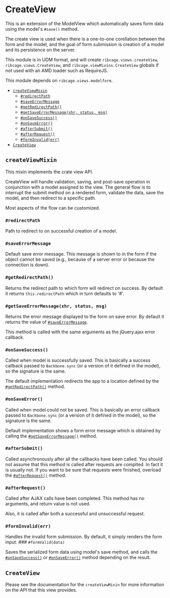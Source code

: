 # CreateView <a name="createview"></a>

This is an extension of the ModelView which automatically saves form data using
the model's `#save()` method.

The create view is used when there is a one-to-one corellation between the form
and the model, and the goal of form submission is creation of a model and its
persistence on the server.

This module is in UDM format, and will create `ribcage.views.createView`,
`ribcage.views.CreateView`, and `ribcage.viewMixins.CreateView` globals if not
used with an AMD loader such as RequireJS.

This module depends on `ribcage.views.modelform`.

 + [`createViewMixin`](#createviewmixin)
   - [`#redirectPath`](#redirectpath)
   - [`#saveErrorMessage`](#saveerrormessage)
   - [`#getRedirectPath()`](#getredirectpath)
   - [`#getSaveErrorMessage(xhr, status, msg)`](#getsaveerrormessage-xhr-status-msg)
   - [`#onSaveSuccess()`](#onsavesuccess)
   - [`#onSaveError()`](#onsaveerror)
   - [`#afterSubmit()`](#aftersubmit)
   - [`#afterRequest()`](#afterrequest)
   - [`#formInvalid(err)`](#forminvalid-err)
 + [`CreateView`](#createview)


## `createViewMixin` <a name="createviewmixin"></a>

This mixin implements the crate view API.

CreateView will handle validation, saving, and post-save operation in
conjunction with a model assigned to the view. The general flow is to interrupt
the submit method on a rendered form, validate the data, save the model, and
then redirect to a specific path.

Most aspects of the flow can be customized.

### `#redirectPath` <a name="redirectpath"></a>

Path to redirect to on successful creation of a model.

### `#saveErrorMessage` <a name="saveerrormessage"></a>

Default save error message. This message is shown to in the form if the object
cannot be saved (e.g., because of a server error or because the connection is
down).

### `#getRedirectPath()` <a name="getredirectpath"></a>

Returns the redirect path to which form will redirect on success. By default it
returns `this.redirectPath` which in turn defaults to '#'.

### `#getSaveErrorMessage(xhr, status, msg)` <a name="getsaveerrormessage-xhr-status-msg"></a>

Returns the error message displayed to the form on save error. By default it
returns the value of [`#saveErrorMessage`](#saveerrormessage).

This method is called with the same arguments as the jQuery.ajax error
callback.

### `#onSaveSuccess()` <a name="onsavesuccess"></a>

Called when model is successfully saved. This is basically a success callback
passed to `Backbone.sync` (or a version of it defined in the model), so the
signature is the same.

The default implementation redirects the app to a location defined by the
[`#getRedirectPath()`](#getredirectpath) method.

### `#onSaveError()` <a name="onsaveerror"></a>

Called when model could not be saved. This is basically an error callback
passed to `Backbone.sync` (or a version of it defined in the model), so the
signature is the same.

Default implementation shows a form error message which is obtained by calling
the [`#getSaveErrorMessage()`](#getsaveerrormessage-xhr-status-msg) method.

### `#afterSubmit()` <a name="aftersubmit"></a>

Called asynchronously after all the callbacks have been called. You should not
assume that this method is called after requests are complted. In fact it is
usually not. If you want to be sure that requests were finished, overload the
[`#afterRequest()`](#afterrequest) method.

### `#afterRequest()` <a name="afterrequest"></a>

Called after AJAX calls have been completed. This method has no arguments, and
return value is not used.

Also, it is called after both a successful and unsuccessful request.

### `#formInvalid(err)` <a name="forminvalid-err"></a>

Handles the invalid form submission. By default, it simply renders the form
input. ### `#formValid(data)`

Saves the serialized form data using model's save method, and calls the
[`#onSaveSuccess()`](#onsavesuccess) or
[`#onSaveError()`](#onsaveerror-xhr-status-msg) method depending on the result.

## `CreateView` <a name="createview"></a>

Please see the documentation for the `createViewMixin` for more information on
the API that this view provides.